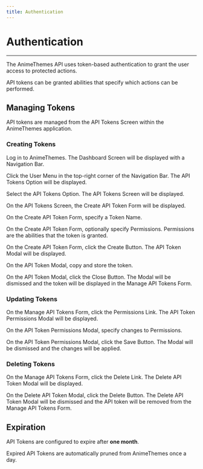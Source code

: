 ```yaml
---
title: Authentication
---
```


# Authentication

---

The AnimeThemes API uses token-based authentication to grant the user access to protected actions.

API tokens can be granted abilities that specify which actions can be performed.

## Managing Tokens

API tokens are managed from the API Tokens Screen within the AnimeThemes application.

### Creating Tokens

Log in to AnimeThemes. The Dashboard Screen will be displayed with a Navigation Bar.

Click the User Menu in the top-right corner of the Navigation Bar. The API Tokens Option will be displayed.

Select the API Tokens Option. The API Tokens Screen will be displayed.

On the API Tokens Screen, the Create API Token Form will be displayed.

On the Create API Token Form, specify a Token Name.

On the Create API Token Form, optionally specify Permissions. Permissions are the abilities that the token is granted.

On the Create API Token Form, click the Create Button. The API Token Modal will be displayed.

On the API Token Modal, copy and store the token.

On the API Token Modal, click the Close Button. The Modal will be dismissed and the token will be displayed in the Manage API Tokens Form.

### Updating Tokens

On the Manage API Tokens Form, click the Permissions Link. The API Token Permissions Modal will be displayed.

On the API Token Permissions Modal, specify changes to Permissions.

On the API Token Permissions Modal, click the Save Button. The Modal will be dismissed and the changes will be applied.

### Deleting Tokens

On the Manage API Tokens Form, click the Delete Link. The Delete API Token Modal will be displayed.

On the Delete API Token Modal, click the Delete Button. The Delete API Token Modal will be dismissed and the API token will be removed from the Manage API Tokens Form.

## Expiration

API Tokens are configured to expire after **one month**.

Expired API Tokens are automatically pruned from AnimeThemes once a day.